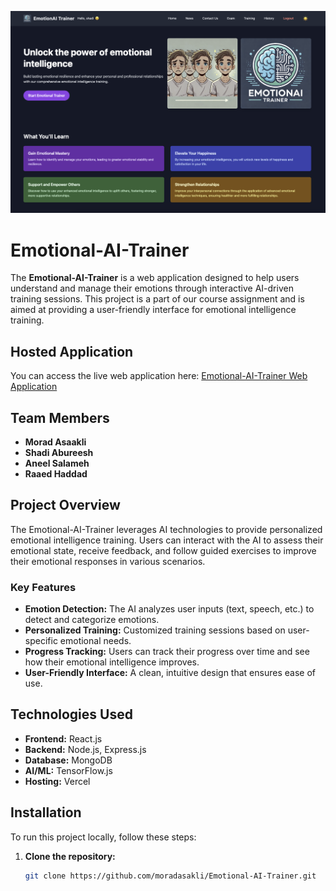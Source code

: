 ![Emotional-AI-Trainer Screenshot](https://github.com/moradasakli/Emotional-AI-Trainer/blob/master/1.png)
# Emotional-AI-Trainer

The **Emotional-AI-Trainer** is a web application designed to help users understand and manage their emotions through interactive AI-driven training sessions. This project is a part of our course assignment and is aimed at providing a user-friendly interface for emotional intelligence training.

## Hosted Application

You can access the live web application here: [Emotional-AI-Trainer Web Application](https://client-iota-liard-59.vercel.app/)

## Team Members

- **Morad Asaakli** 
- **Shadi Abureesh** 
- **Aneel Salameh** 
- **Raaed Haddad**

## Project Overview

The Emotional-AI-Trainer leverages AI technologies to provide personalized emotional intelligence training. Users can interact with the AI to assess their emotional state, receive feedback, and follow guided exercises to improve their emotional responses in various scenarios.

### Key Features

- **Emotion Detection:** The AI analyzes user inputs (text, speech, etc.) to detect and categorize emotions.
- **Personalized Training:** Customized training sessions based on user-specific emotional needs.
- **Progress Tracking:** Users can track their progress over time and see how their emotional intelligence improves.
- **User-Friendly Interface:** A clean, intuitive design that ensures ease of use.

## Technologies Used

- **Frontend:** React.js
- **Backend:** Node.js, Express.js
- **Database:** MongoDB
- **AI/ML:** TensorFlow.js
- **Hosting:** Vercel

## Installation

To run this project locally, follow these steps:

1. **Clone the repository:**

   ```bash
   git clone https://github.com/moradasakli/Emotional-AI-Trainer.git

